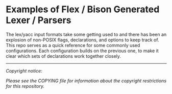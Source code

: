 Examples of Flex / Bison Generated Lexer / Parsers
==================================================

The lex/yacc input formats take some getting used to and there has been an explosion of non-POSIX flags, 
declarations, and options to keep track of. This repo serves as a quick reference for some commonly used 
configurations. Each configuration builds on the previous one, to make it clear which sets of declarations
work together closely.

------

*Copyright notice:* 

*Please see the COPYING file for information about the copyright restrictions for this repository.*